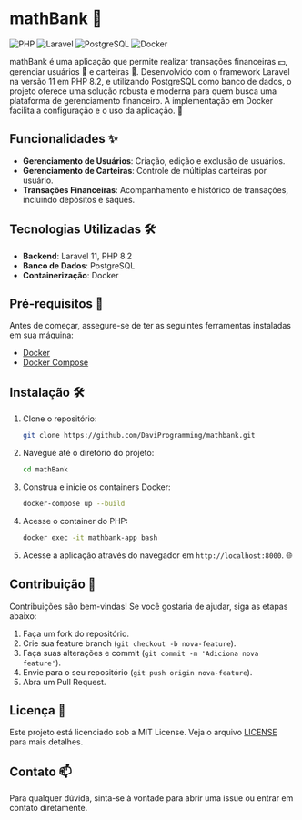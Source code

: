

# mathBank 🏦

![PHP](https://img.shields.io/badge/PHP-8.2-blue.svg)
![Laravel](https://img.shields.io/badge/Laravel-11.x-orange.svg)
![PostgreSQL](https://img.shields.io/badge/PostgreSQL-15.x-black.svg)
![Docker](https://img.shields.io/badge/Docker-20.x-brightgreen.svg)

mathBank é uma aplicação que permite realizar transações financeiras 💵, gerenciar usuários 👥 e carteiras 💼. Desenvolvido com o framework Laravel na versão 11 em PHP 8.2, e utilizando PostgreSQL como banco de dados, o projeto oferece uma solução robusta e moderna para quem busca uma plataforma de gerenciamento financeiro. A implementação em Docker facilita a configuração e o uso da aplicação. 🚀

## Funcionalidades ✨

- **Gerenciamento de Usuários**: Criação, edição e exclusão de usuários.
- **Gerenciamento de Carteiras**: Controle de múltiplas carteiras por usuário.
- **Transações Financeiras**: Acompanhamento e histórico de transações, incluindo depósitos e saques.

## Tecnologias Utilizadas 🛠️

- **Backend**: Laravel 11, PHP 8.2
- **Banco de Dados**: PostgreSQL
- **Containerização**: Docker

## Pré-requisitos 🔧

Antes de começar, assegure-se de ter as seguintes ferramentas instaladas em sua máquina:

- [Docker](https://www.docker.com/get-started)
- [Docker Compose](https://docs.docker.com/compose/)

## Instalação 🛠️

1. Clone o repositório:
    ```bash
   git clone https://github.com/DaviProgramming/mathbank.git
    ```
2. Navegue até o diretório do projeto:

   ```bash
   cd mathBank
   ```

3. Construa e inicie os containers Docker:

   ```bash
   docker-compose up --build
   ```

4. Acesse o container do PHP:

   ```bash
   docker exec -it mathbank-app bash
   ```

5. Acesse a aplicação através do navegador em `http://localhost:8000`. 🌐

## Contribuição 🤝

Contribuições são bem-vindas! Se você gostaria de ajudar, siga as etapas abaixo:

1. Faça um fork do repositório.
2. Crie sua feature branch (`git checkout -b nova-feature`).
3. Faça suas alterações e commit (`git commit -m 'Adiciona nova feature'`).
4. Envie para o seu repositório (`git push origin nova-feature`).
5. Abra um Pull Request.

## Licença 📄

Este projeto está licenciado sob a MIT License. Veja o arquivo [LICENSE](LICENSE) para mais detalhes.

## Contato 📫

Para qualquer dúvida, sinta-se à vontade para abrir uma issue ou entrar em contato diretamente.
